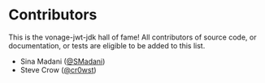 # Contributors

This is the vonage-jwt-jdk hall of fame! All contributors of source code, or
documentation, or tests are eligible to be added to this list.

- Sina Madani ([@SMadani](https://github.com/SMadani))
- Steve Crow ([@cr0wst](https://github.com/cr0wst))
